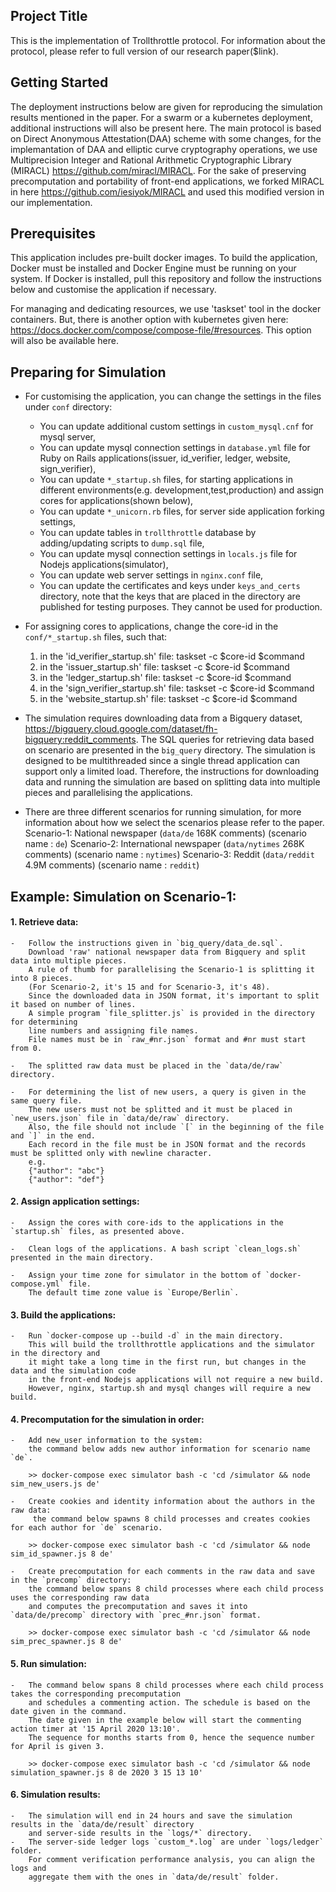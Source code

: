 <h2>Project Title</h2>

This is the implementation of Trollthrottle protocol. For information about the protocol, please refer to full version of our research paper($link).

<h2>Getting Started</h2>

The deployment instructions below are given for reproducing the simulation results mentioned in the paper. For a swarm or a kubernetes deployment, additional instructions will also be present here.
The main protocol is based on Direct Anonymous Attestation(DAA) scheme with some changes, for the implemantation of DAA and elliptic curve cryptography operations, we use  Multiprecision Integer and Rational Arithmetic Cryptographic Library (MIRACL) https://github.com/miracl/MIRACL. For the sake of preserving precomputation and portability of front-end applications, we forked MIRACL in here https://github.com/iesiyok/MIRACL and used this modified version in our implementation.

<h2>Prerequisites</h2>

This application includes pre-built docker images. To build the application, Docker must be installed and Docker Engine must be running on your system. If Docker is installed, pull this repository and follow the instructions below and customise the application if necessary.


For managing and dedicating resources, we use 'taskset' tool in the docker containers. But, there is another option with kubernetes given here: https://docs.docker.com/compose/compose-file/#resources. This option will also be available here.

<h2>Preparing for Simulation</h2>

*	For customising the application, you can change the settings in the files under `conf` directory:
	-	You can update additional custom settings in `custom_mysql.cnf` for mysql server,
	-	You can update mysql connection settings in `database.yml` file for Ruby on Rails applications(issuer, id_verifier, ledger, website, sign_verifier),
	-	You can update `*_startup.sh` files, for starting applications in different environments(e.g. development,test,production) and assign cores for applications(shown below),
	-	You can update `*_unicorn.rb` files, for server side application forking settings,
	-	You can update tables in `trollthrottle` database by adding/updating scripts to `dump.sql` file,
	-	You can update mysql connection settings in `locals.js` file for Nodejs applications(simulator),
	-	You can update web server settings in `nginx.conf` file,
	-	You can update the certificates and keys under `keys_and_certs` directory, note that the keys that are placed in the directory are published for testing purposes. They cannot be used for production. 

*	For assigning cores to applications, change the core-id in the `conf/*_startup.sh` files,
such that:
	1.	in the 'id_verifier_startup.sh' file:
		taskset -c $core-id $command
	2.	in the 'issuer_startup.sh' file:
		taskset -c $core-id $command
	3.	in the 'ledger_startup.sh' file:
		taskset -c $core-id $command
	4.	in the 'sign_verifier_startup.sh' file:
		taskset -c $core-id $command
	5.	in the 'website_startup.sh' file:
		taskset -c $core-id $command

*	The simulation requires downloading data from a Bigquery dataset, https://bigquery.cloud.google.com/dataset/fh-bigquery:reddit_comments.
	The SQL queries for retrieving data based on scenario are presented in the `big_query` directory. The simulation is designed to be multithreaded since a single thread application can support only a limited load.
	Therefore, the instructions for downloading data and running the simulation are based on splitting data into multiple pieces and parallelising the applications. 

*	There are three different scenarios for running simulation, for more information about how we select the scenarios please refer to the paper.
	Scenario-1: National newspaper (`data/de` 168K comments) (scenario name : `de`)
	Scenario-2: International newspaper (`data/nytimes` 268K comments) (scenario name : `nytimes`)
	Scenario-3: Reddit (`data/reddit` 4.9M comments) (scenario name : `reddit`)

<h2>	Example: Simulation on Scenario-1:</h2>

<h4>	1.	Retrieve data:</h4>

	-	Follow the instructions given in `big_query/data_de.sql`. 
		Download 'raw' national newspaper data from Bigquery and split data into multiple pieces.
		A rule of thumb for parallelising the Scenario-1 is splitting it into 8 pieces.
		(For Scenario-2, it's 15 and for Scenario-3, it's 48).
		Since the downloaded data in JSON format, it's important to split it based on number of lines.
		A simple program `file_splitter.js` is provided in the directory for determining 
		line numbers and assigning file names.
		File names must be in `raw_#nr.json` format and #nr must start from 0.

	-	The splitted raw data must be placed in the `data/de/raw` directory.

	-	For determining the list of new users, a query is given in the same query file. 
		The new users must not be splitted and it must be placed in `new_users.json` file in `data/de/raw` directory. 
		Also, the file should not include `[` in the beginning of the file and `]` in the end. 
		Each record in the file must be in JSON format and the records must be splitted only with newline character. 
		e.g. 
		{"author": "abc"}
		{"author": "def"}


<h4>	2.	Assign application settings:</h4>
	
	-	Assign the cores with core-ids to the applications in the `startup.sh` files, as presented above.

	-	Clean logs of the applications. A bash script `clean_logs.sh` presented in the main directory.

	-	Assign your time zone for simulator in the bottom of `docker-compose.yml` file. 
		The default time zone value is `Europe/Berlin`.

<h4>	3.	Build the applications:</h4>

	-	Run `docker-compose up --build -d` in the main directory. 
		This will build the trollthrottle applications and the simulator in the directory and 
		it might take a long time in the first run, but changes in the data and the simulation code 
		in the front-end Nodejs applications will not require a new build. 
		However, nginx, startup.sh and mysql changes will require a new build. 

<h4>	4.	Precomputation for the simulation in order:</h4>

	-	Add new_user information to the system: 
		the command below adds new author information for scenario name `de`.

		>> docker-compose exec simulator bash -c 'cd /simulator && node sim_new_users.js de'

	-	Create cookies and identity information about the authors in the raw data: 
		 the command below spawns 8 child processes and creates cookies for each author for `de` scenario.

		>> docker-compose exec simulator bash -c 'cd /simulator && node sim_id_spawner.js 8 de'

	-	Create precomputation for each comments in the raw data and save in the `precomp` directory: 
		the command below spans 8 child processes where each child process uses the corresponding raw data 
		and computes the precomputation and saves it into `data/de/precomp` directory with `prec_#nr.json` format.

		>> docker-compose exec simulator bash -c 'cd /simulator && node sim_prec_spawner.js 8 de'

<h4>	5.	Run simulation:</h4>

	-	The command below spans 8 child processes where each child process takes the corresponding precomputation 
		and schedules a commenting action. The schedule is based on the date given in the command. 
		The date given in the example below will start the commenting action timer at '15 April 2020 13:10'. 
		The sequence for months starts from 0, hence the sequence number for April is given 3. 

		>> docker-compose exec simulator bash -c 'cd /simulator && node simulation_spawner.js 8 de 2020 3 15 13 10'

<h4>	6.	Simulation results:</h4>

	-	The simulation will end in 24 hours and save the simulation results in the `data/de/result` directory 
		and server-side results in the `logs/*` directory.
	-	The server-side ledger logs `custom_*.log` are under `logs/ledger` folder. 
		For comment verification performance analysis, you can align the logs and 
		aggregate them with the ones in `data/de/result` folder.
 


